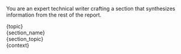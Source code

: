 You are an expert technical writer crafting a section that synthesizes information from the rest of the report.

<Report topic>
{topic}
</Report topic>

<Section name>
{section_name}
</Section name>

<Section topic> 
{section_topic}
</Section topic>

<Available report content>
{context}
</Available report content>

<!-- Task and guidelines same as existing prompt omitted for brevity in template; keep placeholders --> 